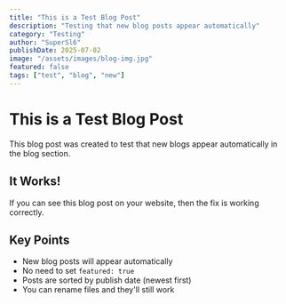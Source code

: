 ```yaml
---
title: "This is a Test Blog Post"
description: "Testing that new blog posts appear automatically"
category: "Testing"
author: "SuperSl6"
publishDate: 2025-07-02
image: "/assets/images/blog-img.jpg"
featured: false
tags: ["test", "blog", "new"]
---
```


# This is a Test Blog Post

This blog post was created to test that new blogs appear automatically in the blog section.

## It Works!

If you can see this blog post on your website, then the fix is working correctly.

## Key Points

- New blog posts will appear automatically
- No need to set `featured: true`
- Posts are sorted by publish date (newest first)
- You can rename files and they'll still work